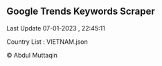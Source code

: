 

## Google Trends Keywords Scraper 
 
Last Update 07-01-2023 , 22:45:11

Country List :
VIETNAM.json



© Abdul Muttaqin 
